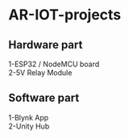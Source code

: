 # AR-IOT-projects

## Hardware part

1-ESP32 / NodeMCU board  
2-5V Relay Module  

## Software part

1-Blynk App  
2-Unity Hub  


